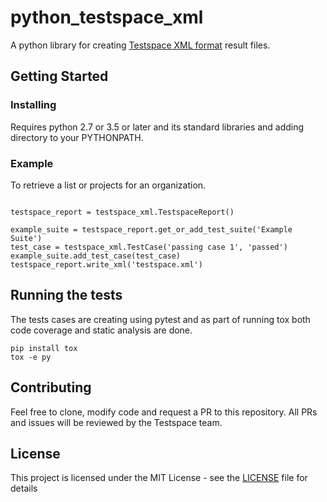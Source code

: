 # python_testspace_xml

A python library for creating [Testspace XML format](https://help.testspace.com/docs/reference/data-formats#generic-format) result files.

## Getting Started

### Installing

Requires python 2.7 or 3.5 or later and its standard libraries and adding directory to your PYTHONPATH.

### Example
To retrieve a list or projects for an organization.
```

testspace_report = testspace_xml.TestspaceReport()

example_suite = testspace_report.get_or_add_test_suite('Example Suite')
test_case = testspace_xml.TestCase('passing case 1', 'passed')
example_suite.add_test_case(test_case)
testspace_report.write_xml('testspace.xml')

```
## Running the tests

The tests cases are creating using pytest and as part of running tox both code coverage and static analysis are done.

```
pip install tox
tox -e py
```


## Contributing

Feel free to clone, modify code and request a PR to this repository. All PRs and issues will be reviewed by the Testspace team.


## License

This project is licensed under the MIT License - see the [LICENSE](LICENSE) file for details
